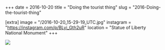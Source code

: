 +++
date = 2016-10-20
title = "Doing the tourist thing"
slug = "2016-Doing-the-tourist-thing"

[extra]
image = "/2016-10-20_15-29-19_UTC.jpg"
instagram = "https://instagram.com/p/BLyi_Gth2uR"
location = "Statue of Liberty National Monument"
+++

<img src="/2016-10-20_15-29-19_UTC.jpg" />
